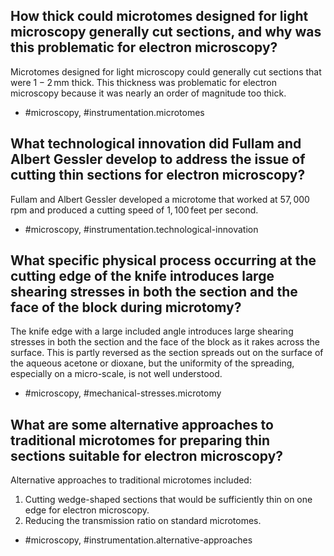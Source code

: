## How thick could microtomes designed for light microscopy generally cut sections, and why was this problematic for electron microscopy?

Microtomes designed for light microscopy could generally cut sections that were $1-2 \, \mathrm{mm}$ thick. This thickness was problematic for electron microscopy because it was nearly an order of magnitude too thick.

- #microscopy, #instrumentation.microtomes

## What technological innovation did Fullam and Albert Gessler develop to address the issue of cutting thin sections for electron microscopy?

Fullam and Albert Gessler developed a microtome that worked at $57{,}000 \, \mathrm{rpm}$ and produced a cutting speed of $1{,}100 \, \mathrm{feet}$ per second.

- #microscopy, #instrumentation.technological-innovation

## What specific physical process occurring at the cutting edge of the knife introduces large shearing stresses in both the section and the face of the block during microtomy?

The knife edge with a large included angle introduces large shearing stresses in both the section and the face of the block as it rakes across the surface. This is partly reversed as the section spreads out on the surface of the aqueous acetone or dioxane, but the uniformity of the spreading, especially on a micro-scale, is not well understood.

- #microscopy, #mechanical-stresses.microtomy

## What are some alternative approaches to traditional microtomes for preparing thin sections suitable for electron microscopy?

Alternative approaches to traditional microtomes included:
1. Cutting wedge-shaped sections that would be sufficiently thin on one edge for electron microscopy.
2. Reducing the transmission ratio on standard microtomes.

- #microscopy, #instrumentation.alternative-approaches
